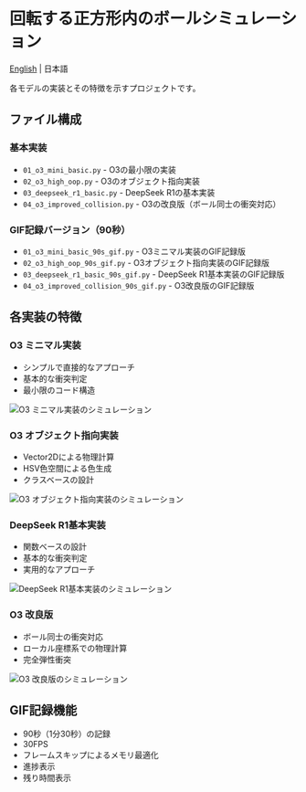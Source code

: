 # 回転する正方形内のボールシミュレーション

[English](README.md) | 日本語

各モデルの実装とその特徴を示すプロジェクトです。

## ファイル構成

### 基本実装
- `01_o3_mini_basic.py` - O3の最小限の実装
- `02_o3_high_oop.py` - O3のオブジェクト指向実装
- `03_deepseek_r1_basic.py` - DeepSeek R1の基本実装
- `04_o3_improved_collision.py` - O3の改良版（ボール同士の衝突対応）

### GIF記録バージョン（90秒）
- `01_o3_mini_basic_90s_gif.py` - O3ミニマル実装のGIF記録版
- `02_o3_high_oop_90s_gif.py` - O3オブジェクト指向実装のGIF記録版
- `03_deepseek_r1_basic_90s_gif.py` - DeepSeek R1基本実装のGIF記録版
- `04_o3_improved_collision_90s_gif.py` - O3改良版のGIF記録版

## 各実装の特徴

### O3 ミニマル実装
- シンプルで直接的なアプローチ
- 基本的な衝突判定
- 最小限のコード構造

![O3 ミニマル実装のシミュレーション](o3_mini_rotating_balls_90s.gif)

### O3 オブジェクト指向実装
- Vector2Dによる物理計算
- HSV色空間による色生成
- クラスベースの設計

![O3 オブジェクト指向実装のシミュレーション](o3_high_rotating_balls_90s.gif)

### DeepSeek R1基本実装
- 関数ベースの設計
- 基本的な衝突判定
- 実用的なアプローチ

![DeepSeek R1基本実装のシミュレーション](deepseek_r1_rotating_balls_90s.gif)

### O3 改良版
- ボール同士の衝突対応
- ローカル座標系での物理計算
- 完全弾性衝突

![O3 改良版のシミュレーション](o3_improved_collision_90s.gif)

## GIF記録機能
- 90秒（1分30秒）の記録
- 30FPS
- フレームスキップによるメモリ最適化
- 進捗表示
- 残り時間表示
